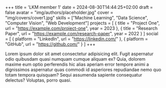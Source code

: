+++
title = 'LKM member 1'
date = 2024-08-30T14:44:25+02:00
draft = false
avatar = "img/authors/placeholder.jpg" 
cover = "img/covers/cover1.jpg" 
skills = ["Machine Learning", "Data Science", "Computer Vision", "Web Development"]
projects = [
    { title = "Project One", url = "https://example.com/project-one", year = 2023 },
    { title = "Research Paper", url = "https://example.com/research-paper", year = 2022 }
]
social = [
    { platform = "LinkedIn", url = "https://linkedin.com/" },
    { platform = "GitHub", url = "https://github.com/" }
]
+++

Lorem ipsum dolor sit amet consectetur adipisicing elit. Fugit aspernatur odio
quibusdam quasi numquam cumque aliquam ex? Quia, dolorem maxime eum optio
perferendis hic alias aperiam error tempore animi a dignissimos aspernatur quas
commodi id asperiores repudiandae nemo quo totam tempora quisquam? Sequi
assumenda sapiente consequatur delectus? Voluptas, porro quasi.
